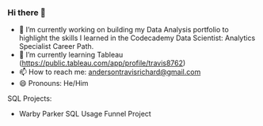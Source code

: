 ### Hi there 👋

- 🔭 I’m currently working on building my Data Analysis portfolio to highlight the skills I learned in the Codecademy Data Scientist: Analytics Specialist Career Path.
- 🌱 I’m currently learning Tableau (https://public.tableau.com/app/profile/travis8762)
- 📫 How to reach me: andersontravisrichard@gmail.com
- 😄 Pronouns: He/Him

SQL Projects:
- Warby Parker SQL Usage Funnel Project
